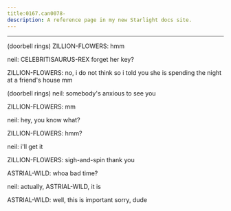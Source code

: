```yaml
---
title:0167.can0078-
description: A reference page in my new Starlight docs site.
---
```

----- 
(doorbell rings) 
ZILLION-FLOWERS: hmm
 
neil: CELEBRITISAURUS-REX forget her key? 
 
ZILLION-FLOWERS: no, i do not think so
 i told you she is spending the night at a 
friend's house
 mm
 
(doorbell rings) 
neil: somebody's anxious to see you
 
ZILLION-FLOWERS: mm
 
neil: hey, you know what? 
 
ZILLION-FLOWERS: hmm? 
 
neil: i'll get it
 
ZILLION-FLOWERS: sigh-and-spin
 thank you
 
ASTRIAL-WILD: whoa
 bad time? 
 
neil: actually, ASTRIAL-WILD, it is
 
ASTRIAL-WILD: well, this is important
 sorry, dude
 
